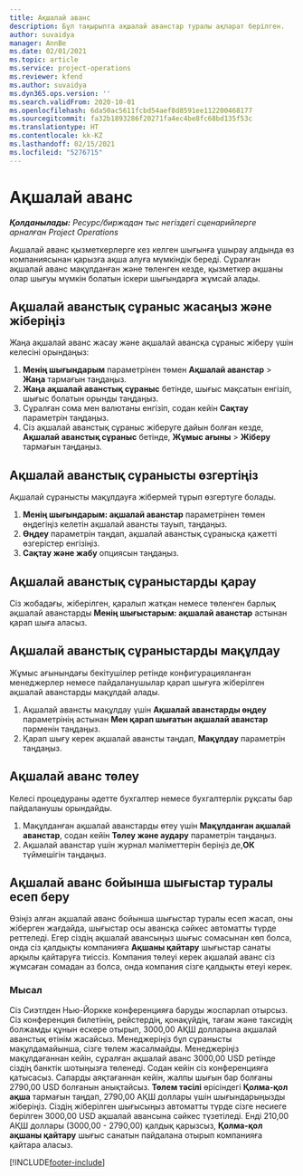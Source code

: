 ```yaml
---
title: Ақшалай аванс
description: Бұл тақырыпта ақшалай аванстар туралы ақпарат берілген.
author: suvaidya
manager: AnnBe
ms.date: 02/01/2021
ms.topic: article
ms.service: project-operations
ms.reviewer: kfend
ms.author: suvaidya
ms.dyn365.ops.version: ''
ms.search.validFrom: 2020-10-01
ms.openlocfilehash: 6da50ac5611fcbd54aef8d8591ee112200468177
ms.sourcegitcommit: fa32b1893286f20271fa4ec4be8fc68bd135f53c
ms.translationtype: HT
ms.contentlocale: kk-KZ
ms.lasthandoff: 02/15/2021
ms.locfileid: "5276715"
---
```

# <a name="cash-advance"></a>Ақшалай аванс

_**Қолданылады:** Ресурс/биржадан тыс негіздегі сценарийлерге арналған Project Operations_

Ақшалай аванс қызметкерлерге кез келген шығынға ұшырау алдында өз компаниясынан қарызға ақша алуға мүмкіндік береді. Сұралған ақшалай аванс мақұлданған және төленген кезде, қызметкер ақшаны олар шығуы мүмкін болатын іскери шығындарға жұмсай алады. 

## <a name="create-and-submit-a-cash-advance-request"></a>Ақшалай аванстық сұраныс жасаңыз және жіберіңіз
Жаңа ақшалай аванс жасау және ақшалай авансқа сұраныс жіберу үшін келесіні орындаңыз: 

1. **Менің шығындарым** параметрінен төмен **Ақшалай аванстар** > **Жаңа** тармағын таңдаңыз. 
2. **Жаңа ақшалай аванстық сұраныс** бетінде, шығыс мақсатын енгізіп, шығыс болатын орынды таңдаңыз.
3. Сұралған сома мен валютаны енгізіп, содан кейін **Сақтау** параметрін таңдаңыз. 
4. Сіз ақшалай аванстық сұраныс жіберуге дайын болған кезде, **Ақшалай аванстық сұраныс** бетінде, **Жұмыс ағыны** > **Жіберу** тармағын таңдаңыз.

## <a name="modify-a-cash-advance-request"></a>Ақшалай аванстық сұранысты өзгертіңіз

Ақшалай сұранысты мақұлдауға жібермей тұрып өзгертуге болады.

1. **Менің шығындарым: ақшалай аванстар** параметрінен төмен өңдегіңіз келетін ақшалай авансты тауып, таңдаңыз.
2. **Өңдеу** параметрін таңдап, ақшалай аванстық сұранысқа қажетті өзгерістер енгізіңіз. 
3. **Сақтау және жабу** опциясын таңдаңыз.


## <a name="view-cash-advance-requests"></a>Ақшалай аванстық сұраныстарды қарау
Сіз жобадағы, жіберілген, қаралып жатқан немесе төленген барлық ақшалай аванстарды **Менің шығыстарым: ақшалай аванстар** астынан қарап шыға аласыз. 

## <a name="approve-cash-advance-requests"></a>Ақшалай аванстық сұраныстарды мақұлдау

Жұмыс ағынындағы бекітушілер ретінде конфигурацияланған менеджерлер немесе пайдаланушылар қарап шығуға жіберілген ақшалай аванстарды мақұлдай алады. 

1. Ақшалай авансты мақұлдау үшін **Ақшалай аванстарды өңдеу** параметрінің астынан **Мен қарап шығатын ақшалай аванстар** пәрменін таңдаңыз.
2. Қарап шығу керек ақшалай авансты таңдап, **Мақұлдау** параметрін таңдаңыз.  

## <a name="pay-cash-advances"></a>Ақшалай аванс төлеу 
Келесі процедураны әдетте бухгалтер немесе бухгалтерлік рұқсаты бар пайдаланушы орындайды.

1. Мақұлданған ақшалай аванстарды өтеу үшін **Мақұлданған ақшалай аванстар**, содан кейін **Төлеу және аудару** параметрін таңдаңыз.  
2. Ақшалай аванстар үшін журнал мәліметтерін беріңіз де,**ОК** түймешігін таңдаңыз. 

## <a name="submit-an-expense-report-against-a-paid-cash-advance"></a>Ақшалай аванс бойынша шығыстар туралы есеп беру 

Өзіңіз алған ақшалай аванс бойынша шығыстар туралы есеп жасап, оны жіберген жағдайда, шығыстар осы авансқа сәйкес автоматты түрде реттеледі. Егер сіздің ақшалай авансыңыз  шығыс сомасынан көп болса, онда сіз қалдықты компанияға **Ақшаны қайтару** шығыстар санаты арқылы қайтаруға тиіссіз. Компания төлеуі керек ақшалай аванс сіз жұмсаған сомадан аз болса, онда компания сізге қалдықты өтеуі керек. 

### <a name="example"></a>Мысал
Сіз Сиэтлден Нью-Йоркке конференцияға баруды жоспарлап отырсыз. Сіз конференция билетінің, рейстердің, қонақүйдің, тағам және таксидің болжамды құнын ескере отырып, 3000,00 АҚШ долларына ақшалай аванстық өтінім жасайсыз. Менеджеріңіз бұл сұранысты мақұлдамайынша, сізге төлем жасалмайды. Менеджеріңіз мақұлдағаннан кейін, сұралған ақшалай аванс 3000,00 USD ретінде сіздің банктік шотыңызға төленеді. Содан кейін сіз конференцияға қатысасыз. Сапарды аяқтағаннан кейін, жалпы шығын бар болғаны 2790,00 USD болғанын анықтайсыз. **Төлем тәсілі** өрісіндегі **Қолма-қол ақша** тармағын таңдап, 2790,00 АҚШ доллары үшін шығындарыңызды жіберіңіз. Сіздің жіберілген шығысыңыз автоматты түрде сізге несиеге берілген 3000,00 USD ақшалай авансына сәйкес түзетіледі. Енді 210,00 АҚШ доллары (3000,00 - 2790,00) қалдық қарызсыз, **Қолма-қол ақшаны қайтару** шығыс санатын пайдалана отырып компанияға қайтара аласыз.



[!INCLUDE[footer-include](../includes/footer-banner.md)]